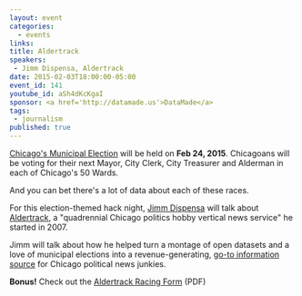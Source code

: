 ```yaml
---
layout: event
categories: 
  - events
links:
title: Aldertrack
speakers: 
 - Jimm Dispensa, Aldertrack
date: 2015-02-03T18:00:00-05:00
event_id: 141
youtube_id: aSh4dKcKgaI
sponsor: <a href='http://datamade.us'>DataMade</a>
tags: 
 - journalism
published: true
---
```


[Chicago's Municipal Election](http://www.chicagoelections.com/en/offices-on-the-ballots.html) will be held on **Feb 24, 2015**. Chicagoans will be voting for their next Mayor, City Clerk, City Treasurer and Alderman in each of Chicago's 50 Wards.

And you can bet there's a lot of data about each of these races.

For this election-themed hack night, [Jimm Dispensa](https://twitter.com/PezChicago) will talk about [Aldertrack](http://www.aldertrack.com/), a "quadrennial Chicago politics hobby vertical news service" he started in 2007.
 
Jimm will talk about how he helped turn a montage of open datasets and a love of municipal elections into a revenue-generating, [go-to information source](http://www.aldertrack.com/archives/) for Chicago political news junkies. 

**Bonus!** Check out the [Aldertrack Racing Form](/docs/01-28-2015_Aldertrack_Racing_Form.pdf) (PDF)